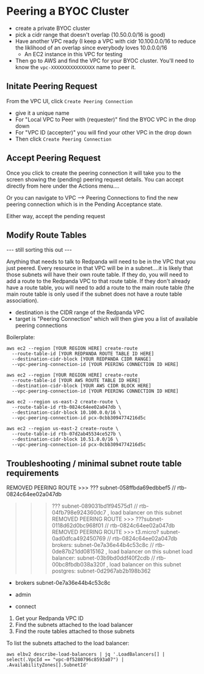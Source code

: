 # Peering a BYOC Cluster

* create a private BYOC cluster
* pick a cidr range that doesn't overlap (10.50.0.0/16 is good)
* Have another VPC ready (I keep a VPC with cidr 10.100.0.0/16 to reduce the liklihood of an overlap since everybody loves 10.0.0.0/16
  * An EC2 instance in this VPC for testing
* Then go to AWS and find the VPC for your BYOC cluster.  You'll need to know the `vpc-XXXXXXXXXXXXXXXX` name to peer it.

## Initate Peering Request

From the VPC UI, click `Create Peering Connection`

* give it a unique name
* For "Local VPC to Peer with (requester)" find the BYOC VPC in the drop down
* For "VPC ID (accepter)" you will find your other VPC in the drop down
* Then click `Create Peering Connection`

## Accept Peering Request

Once you click to create the peering connection it will take you to the screen showing the (pending) peering request details.  You can accept directly from here under the Actions menu....

Or you can navigate to VPC --> Peering Connections to find the new peering connection which is in the Pending Acceptance state.   

Either way, accept the pending request



## Modify Route Tables

--- still sorting this out ---

Anything that needs to talk to Redpanda will need to be in the VPC that you just peered.   Every resource in that VPC will be in a subnet....it is likely that those subnets will have their own route table.   If they do, you will need to add a route to the Redpanda VPC to that route table.  If they don't already have a route table, you will need to add a route to the main route table (the main route table is only used if the subnet does not have a route table association).

* destination is the CIDR range of the Redpanda VPC
* target is "Peering Connection" which will then give you a list of available peering connections




Boilerplate:
```
aws ec2 --region [YOUR REGION HERE] create-route
  --route-table-id [YOUR REDPANDA ROUTE TABLE ID HERE]
  --destination-cidr-block [YOUR REDPANDA CIDR RANGE]
  --vpc-peering-connection-id [YOUR PEERING CONNECTION ID HERE]

aws ec2 --region [YOUR REGION HERE] create-route
  --route-table-id [YOUR AWS ROUTE TABLE ID HERE]
  --destination-cidr-block [YOUR AWS CIDR BLOCK HERE]
  --vpc-peering-connection-id [YOUR PEERING CONNECTION ID HERE]

```

```
aws ec2 --region us-east-2 create-route \
  --route-table-id rtb-0824c64ee02a047db \
  --destination-cidr-block 10.100.0.0/16 \
  --vpc-peering-connection-id pcx-0cbb3094774216d5c

aws ec2 --region us-east-2 create-route \
  --route-table-id rtb-07d2ab45534ce527b \
  --destination-cidr-block 10.51.0.0/16 \
  --vpc-peering-connection-id pcx-0cbb3094774216d5c
```


## Troubleshooting / minimal subnet route table requirements

REMOVED PEERING ROUTE >>> ??? subnet-058ffbda69edbbef5 // rtb-0824c64ee02a047db
>>> ??? subnet-089031bd1f94575d1 // rtb-04fb798e924360dc7 , load balancer on this subnet
REMOVED PEERING ROUTE >>> ???subnet-0118d62d0bc968f01 // rtb-0824c64ee02a047db
REMOVED PEERING ROUTE >>> t3.micro? subnet-0ad0dfca492450769 // rtb-0824c64ee02a047db
>>> brokers: subnet-0e7a36e44b4c53c8c // rtb-0de87b21dd0815162 , load balancer on this subnet
>>> load balancer: subnet-03b9bd0ddf40f2cdb // rtb-00bc8fbdb038a320f , load balancer on this subnet
>>> postgres: subnet-0d2967ab2b198b362

* brokers
subnet-0e7a36e44b4c53c8c

* admin


* connect


1.  Get your Redpanda VPC ID
2.  Find the subnets attached to the load balancer
3.  Find the route tables attached to those subnets



To list the subnets attached to the load balancer:

`aws elbv2 describe-load-balancers | jq '.LoadBalancers[] | select(.VpcId == "vpc-0f5280796c8593a07") | .AvailabilityZones[].SubnetId'`


